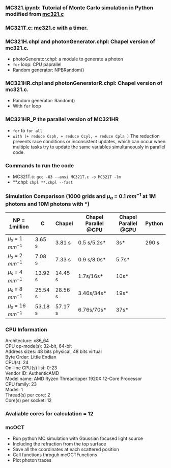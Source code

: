 ### MC321.ipynb: Tutorial of Monte Carlo simulation in Python modified from [mc321.c ](https://omlc.org/news/dec98/mc321/intro.html)
### MC321T.c: mc321.c with a timer.
### MC321H.chpl and photonGenerator.chpl: Chapel version of mc321.c.
- photoGenerator.chpl: a module to generate a photon
- `for` loop: CPU paprallel 
- Random generator: NPBRandom()
### MC321HR.chpl and photonGeneratorR.chpl: Chapel version of mc321.c.
- Random generator: Random()
- With `for` loop
### MC321HR_P the parallel version of MC321HR
- `for` to `for all`
- `with (+ reduce Csph, + reduce Ccyl, + reduce Cpla )` The reduction prevents race conditions or inconsistent updates, which can occur when multiple tasks try to update the same variables simultaneously in parallel code.
### Commands to run the code
- MC321T.c: `gcc -O3 --ansi MC321T.c -o MC321T -lm`
- **.chpl: `chpl **.chpl --fast`
### Simulation Comparison (1000 grids and $\mu_a$ = 0.1 $mm^{-1}$ at 1M photons and 10M photons with *)

| NP = 1million  | C | Chapel|Chapel Parallel @CPU|Chapel Parallel @GPU|Python|
|--------------|-------|-------|------|-------|-------|
|$\mu_s$ = 1 $mm^{-1}$|3.65 s|3.81 s|0.5 s/5.2s*|3s*|290 s|
|$\mu_s$ = 2 $mm^{-1}$|7.08 s|7.33 s|0.9 s/8.0s*|5.7s*|
|$\mu_s$ = 4 $mm^{-1}$|13.92 s|14.45 s|1.7s/16s*|10s*|
|$\mu_s$ = 8 $mm^{-1}$|25.54 s|28.56 s|3.46s/34s*|19s*|
|$\mu_s$ = 16 $mm^{-1}$|53.18 s|57.17 s|6.76s/70s*|37s*|

### CPU Information
Architecture:            x86_64 <br>
  CPU op-mode(s):        32-bit, 64-bit<br>
  Address sizes:         48 bits physical, 48 bits virtual<br>
  Byte Order:            Little Endian<br>
CPU(s):                  24<br>
  On-line CPU(s) list:   0-23<br>
Vendor ID:               AuthenticAMD<br>
  Model name:            AMD Ryzen Threadripper 1920X 12-Core Processor<br>
    CPU family:          23<br>
    Model:               1<br>
    Thread(s) per core:  2<br>
    Core(s) per socket:  12<br>

### Avaliable cores for calculation = 12

### mcOCT 
- Run python MC simulation with Gaussian focused light source 
- Including the refraction from the top surface 
- Save all the coordinates at each scattered position 
- Call functions throguh mcOCTFunctions
- Plot photon traces


 